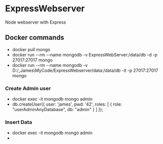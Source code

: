 # ExpressWebserver
Node webserver with Express

## Docker commands
* docker pull mongo
* docker run --rm --name mongodb -v ExpressWebServer:/data/db -d -p 27017:27017 mongo
* docker run --rm --name mongodb -v D:/_James\MyCode/ExpressWebserver/data:/data/db -it -p 27017:27017 mongo

### Create Admin user
* docker exec -it mongodb mongo admin
* db.createUser({ user: 'james', pwd: '42', roles: [ { role: "userAdminAnyDatabase", db: "admin" } ] });

### Insert Data
* docker exec -it mongodb mongo admin
* 